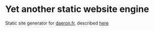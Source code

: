 # Yet another static website engine

Static site generator for [daeron.fr](https://daeron.fr), described [here](https://daeron.fr/ramblings/static-website)